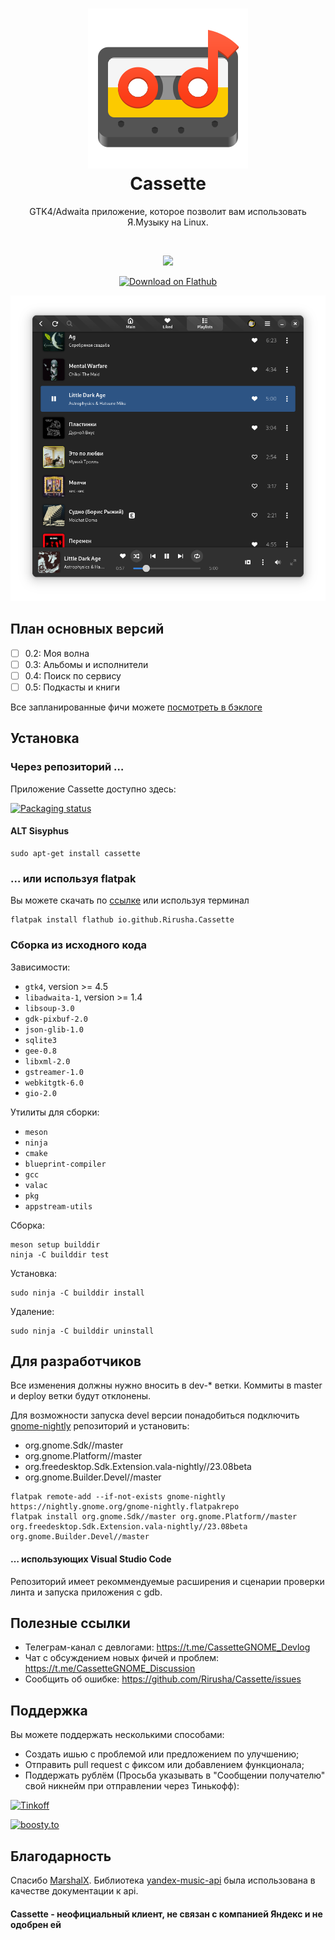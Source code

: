 <h1 align="center">
  <img src="data/icons/hicolor/scalable/apps/io.github.Rirusha.Cassette.svg" alt="Cassette"/>
  <br/>
  Cassette
</h1>

<p align="center">
    GTK4/Adwaita приложение, которое позволит вам использовать Я.Музыку на Linux.
</p>

<br/>

<p align="center">
  <a href="https://stopthemingmy.app">
    <img src="https://stopthemingmy.app/badge.svg"/>
  </a>
</p>

<p align="center">
  <a href="https://flathub.org/apps/details/io.github.Rirusha.Cassette">
      <img width="200" src="https://flathub.org/assets/badges/flathub-badge-en.png" alt="Download on Flathub">
  </a>
</p>

<p align="center">
    <img src="data/images/first.png" alt="Screenshot"/>
</p>

## План основных версий
* [ ] 0.2: Моя волна
* [ ] 0.3: Альбомы и исполнители
* [ ] 0.4: Поиск по сервису
* [ ] 0.5: Подкасты и книги

Все запланированные фичи можете [посмотреть в бэклоге](https://github.com/users/Rirusha/projects/2)

## Установка
### Через репозиторий …
Приложение Cassette доступно здесь:

[![Packaging status](https://repology.org/badge/vertical-allrepos/cassette.svg)](https://repology.org/project/cassette/versions)
#### ALT Sisyphus
```
sudo apt-get install cassette
```
### … или используя flatpak
Вы можете скачать по [ссылке](https://flathub.org/apps/details/io.github.Rirusha.Cassette) или используя терминал
```
flatpak install flathub io.github.Rirusha.Cassette
```

### Сборка из исходного кода

Зависимости:
* ```gtk4```, version >= 4.5
* ```libadwaita-1```, version >= 1.4
* ```libsoup-3.0```
* ```gdk-pixbuf-2.0```
* ```json-glib-1.0```
* ```sqlite3```
* ```gee-0.8```
* ```libxml-2.0```
* ```gstreamer-1.0```
* ```webkitgtk-6.0```
* ```gio-2.0```

Утилиты для сборки:
* ```meson```
* ```ninja```
* ```cmake```
* ```blueprint-compiler```
* ```gcc```
* ```valac```
* ```pkg```
* ```appstream-utils```

Сборка:
```
meson setup builddir
ninja -C builddir test
```

Установка:
```
sudo ninja -C builddir install
```

Удаление:
```
sudo ninja -C builddir uninstall
```

## Для разработчиков
Все изменения должны нужно вносить в dev-* ветки. Коммиты в master и deploy ветки будут отклонены.

Для возможности запуска devel версии понадобиться подключить [gnome-nightly](https://wiki.gnome.org/Apps/Nightly) репозиторий и установить:
* org.gnome.Sdk//master
* org.gnome.Platform//master
* org.freedesktop.Sdk.Extension.vala-nightly//23.08beta
* org.gnome.Builder.Devel//master
```
flatpak remote-add --if-not-exists gnome-nightly https://nightly.gnome.org/gnome-nightly.flatpakrepo
flatpak install org.gnome.Sdk//master org.gnome.Platform//master org.freedesktop.Sdk.Extension.vala-nightly//23.08beta org.gnome.Builder.Devel//master
```
#### … использующих Visual Studio Code
Репозиторий имеет рекоммендуемые расширения и сценарии проверки линта и запуска приложения с gdb.

## Полезные ссылки
* Телеграм-канал с девлогами: https://t.me/CassetteGNOME_Devlog
* Чат с обсуждением новых фичей и проблем: https://t.me/CassetteGNOME_Discussion
* Сообщить об ошибке: https://github.com/Rirusha/Cassette/issues

## Поддержка
Вы можете поддержать несколькими способами:
* Создать ишью с проблемой или предложением по улучшению;
* Отправить pull request с фиксом или добавлением функционала;
* Поддержать рублём (Просьба указывать в "Сообщении получателю" свой никнейм при отправлении через Тинькофф):
<p>
  <a href="https://www.tinkoff.ru/cf/21GCxLuFuE9">
      <img height="36" src="https://github.com/Rirusha/Cassette/assets/95986183/87496207-aa1c-40fc-a511-57bac188bc72" alt="Tinkoff">
  </a>
</p>
<p>
  <a href="https://boosty.to/rirusha/donate">
      <img height="36" src="https://github.com/Rirusha/Cassette/assets/95986183/313ee5af-d374-4f95-af62-9445d1c27347" alt="boosty.to">
  </a>
</p>

## Благодарность
Спасибо [MarshalX](https://github.com/MarshalX). Библиотека [yandex-music-api](https://github.com/MarshalX/yandex-music-api) была использована в качестве документации к api.

#### Cassette - неофициальный клиент, не связан с компанией Яндекс и не одобрен ей
